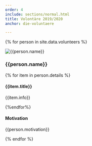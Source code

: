 ```yaml
---
order: 4
include: sections/normal.html
title: Volontäre 2019/2020
anchor: die-voluntaere

---
```

{% for person in site.data.volunteers %}
<div class="person">
<div class="portrait">
<img src="{{person.image}}" alt="{{person.name}}">
</div>
<h3>{{person.name}}</h3>
<div class="details">
{% for item in person.details %}
<h4>{{item.title}}</h4>
<p>{{item.info}}</p>
{%endfor%}
</div>
<h4>Motivation</h4>
<p>{{person.motivation}}</p>
</div>
{% endfor %}
